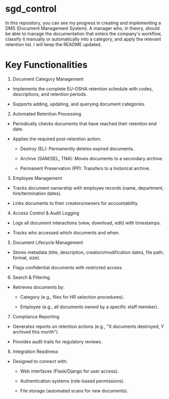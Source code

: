 # sgd_control

In this repository, you can see my progress in creating and implementing a DMS (Document Management System). A manager who, in theory, should be able to manage the documentation that enters the company's workflow, classify it manually or automatically into a category, and apply the relevant retention list. I will keep the README updated. 

# Key Functionalities

1. Document Category Management

* Implements the complete EU-OSHA retention schedule with codes, descriptions, and retention periods.

* Supports adding, updating, and querying document categories.

2. Automated Retention Processing

* Periodically checks documents that have reached their retention end date.

* Applies the required post-retention action:

    * Destroy (EL): Permanently deletes expired documents.

    * Archive (SAM/SEL, TNA): Moves documents to a secondary archive.

    * Permanent Preservation (PP): Transfers to a historical archive.

3. Employee Management

* Tracks document ownership with employee records (name, department, hire/termination dates).

* Links documents to their creators/owners for accountability.

4. Access Control & Audit Logging

* Logs all document interactions (view, download, edit) with timestamps.

* Tracks who accessed which documents and when.

5. Document Lifecycle Management

* Stores metadata (title, description, creation/modification dates, file path, format, size).

* Flags confidential documents with restricted access.

6. Search & Filtering

* Retrieves documents by:

    * Category (e.g., files for HR selection procedures).

    * Employee (e.g., all documents owned by a specific staff member).

7. Compliance Reporting

* Generates reports on retention actions (e.g., "X documents destroyed, Y archived this month").

* Provides audit trails for regulatory reviews.

8. Integration Readiness

* Designed to connect with:

    * Web interfaces (Flask/Django for user access).

    * Authentication systems (role-based permissions).

    * File storage (automated scans for new documents).
